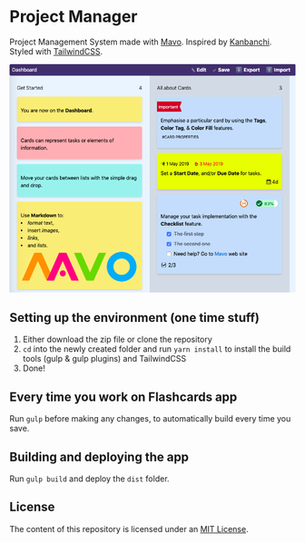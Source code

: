 # Project Manager

Project Management System made with [Mavo](https://mavo.io/). Inspired by [Kanbanchi](https://www.kanbanchi.com/). Styled with [TailwindCSS](https://tailwindcss.com/).

![Application Overview](Screenshot.png)

## Setting up the environment (one time stuff)

1. Either download the zip file or clone the repository
2. `cd` into the newly created folder and run `yarn install` to install the build tools (gulp & gulp plugins) and TailwindCSS
3. Done!

## Every time you work on Flashcards app

Run `gulp` before making any changes, to automatically build every time you save.

## Building and deploying the app

Run `gulp build` and deploy the `dist` folder.

## License

The content of this repository is licensed under an [MIT License](https://opensource.org/licenses/MIT).
